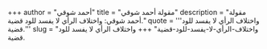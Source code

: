 +++
author = "أحمد شوقي"
title = "مقولة أحمد شوقي"
description = "مقولة أحمد شوقي: واختلاف الرأي لا يفسد للود قضية."
quote = '''واختلاف الرأي لا يفسد للود قضية.''' 
slug = "واختلاف-الرأي-لا-يفسد-للود-قضية"
+++
واختلاف الرأي لا يفسد للود قضية.
